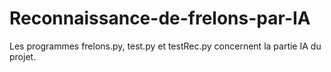 # Reconnaissance-de-frelons-par-IA

Les programmes frelons.py, test.py et testRec.py concernent la partie IA du projet.
